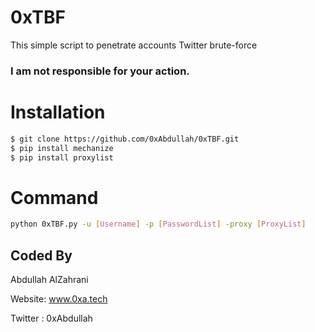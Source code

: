 # 0xTBF
This simple script to penetrate accounts Twitter brute-force
### I am not responsible for your action.
# Installation
```bash
$ git clone https://github.com/0xAbdullah/0xTBF.git
$ pip install mechanize
$ pip install proxylist
```
# Command
```bash
python 0xTBF.py -u [Username] -p [PasswordList] -proxy [ProxyList]
```
## Coded By
Abdullah AlZahrani

Website: www.0xa.tech

Twitter : 0xAbdullah
